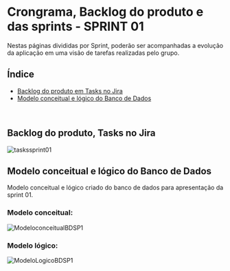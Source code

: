 # Crongrama, Backlog do produto e das sprints - SPRINT 01
Nestas páginas divididas por Sprint, poderão ser acompanhadas a evolução da aplicação em uma visão de tarefas realizadas pelo grupo.
<br />


<h2>Índice</h2>

- [Backlog do produto em Tasks no Jira](#backlog-do-produto-tasks-no-jira)
- [Modelo conceitual e lógico do Banco de Dados](#modelo-conceitual-logico-do-banco-de-dados)
<br />


<h2>Backlog do produto, Tasks no Jira</h2>

![taskssprint01](../readme_docs/tasks_sprint01.png)
<br />


<h2>Modelo conceitual e lógico do Banco de Dados</h2>

Modelo conceitual e lógico criado do banco de dados para apresentação da sprint 01.


<h3>Modelo conceitual:</h3>

![ModeloconceitualBDSP1](../documents/BRModel_ConceitualIACITI_SP01.png)


<h3>Modelo lógico:</h3>

![ModeloLogicoBDSP1](../readme_docs/bdsprint1.png)
<br />
